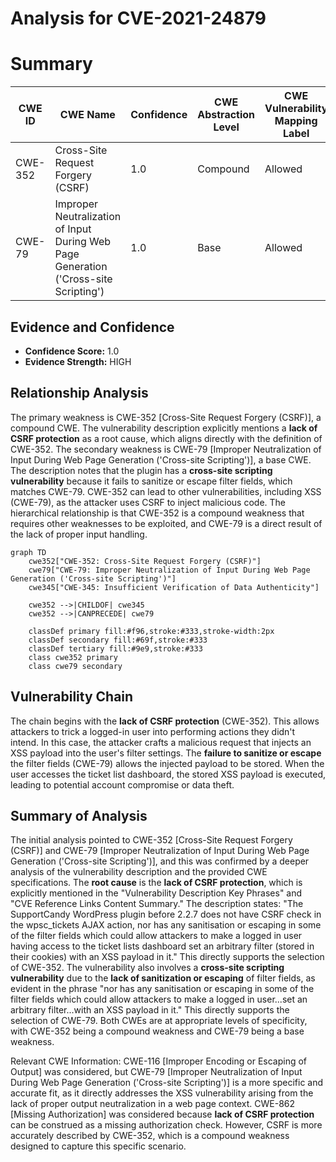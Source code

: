 # Analysis for CVE-2021-24879

# Summary
| CWE ID | CWE Name | Confidence | CWE Abstraction Level | CWE Vulnerability Mapping Label | CWE-Vulnerability Mapping Notes |
|---|---|---|---|---|---|
| CWE-352 | Cross-Site Request Forgery (CSRF) | 1.0 | Compound | Allowed | Primary CWE |
| CWE-79 | Improper Neutralization of Input During Web Page Generation ('Cross-site Scripting') | 1.0 | Base | Allowed | Secondary CWE |

## Evidence and Confidence

*   **Confidence Score:** 1.0
*   **Evidence Strength:** HIGH

## Relationship Analysis
The primary weakness is CWE-352 [Cross-Site Request Forgery (CSRF)], a compound CWE. The vulnerability description explicitly mentions a **lack of CSRF protection** as a root cause, which aligns directly with the definition of CWE-352. The secondary weakness is CWE-79 [Improper Neutralization of Input During Web Page Generation ('Cross-site Scripting')], a base CWE. The description notes that the plugin has a **cross-site scripting vulnerability** because it fails to sanitize or escape filter fields, which matches CWE-79. CWE-352 can lead to other vulnerabilities, including XSS (CWE-79), as the attacker uses CSRF to inject malicious code. The hierarchical relationship is that CWE-352 is a compound weakness that requires other weaknesses to be exploited, and CWE-79 is a direct result of the lack of proper input handling.

```mermaid
graph TD
    cwe352["CWE-352: Cross-Site Request Forgery (CSRF)"]
    cwe79["CWE-79: Improper Neutralization of Input During Web Page Generation ('Cross-site Scripting')"]
    cwe345["CWE-345: Insufficient Verification of Data Authenticity"]
    
    cwe352 -->|CHILDOF| cwe345
    cwe352 -->|CANPRECEDE| cwe79
    
    classDef primary fill:#f96,stroke:#333,stroke-width:2px
    classDef secondary fill:#69f,stroke:#333
    classDef tertiary fill:#9e9,stroke:#333
    class cwe352 primary
    class cwe79 secondary
```

## Vulnerability Chain
The chain begins with the **lack of CSRF protection** (CWE-352). This allows attackers to trick a logged-in user into performing actions they didn't intend. In this case, the attacker crafts a malicious request that injects an XSS payload into the user's filter settings. The **failure to sanitize or escape** the filter fields (CWE-79) allows the injected payload to be stored. When the user accesses the ticket list dashboard, the stored XSS payload is executed, leading to potential account compromise or data theft.

## Summary of Analysis
The initial analysis pointed to CWE-352 [Cross-Site Request Forgery (CSRF)] and CWE-79 [Improper Neutralization of Input During Web Page Generation ('Cross-site Scripting')], and this was confirmed by a deeper analysis of the vulnerability description and the provided CWE specifications. The **root cause** is the **lack of CSRF protection**, which is explicitly mentioned in the "Vulnerability Description Key Phrases" and "CVE Reference Links Content Summary." The description states: "The SupportCandy WordPress plugin before 2.2.7 does not have CSRF check in the wpsc_tickets AJAX action, nor has any sanitisation or escaping in some of the filter fields which could allow attackers to make a logged in user having access to the ticket lists dashboard set an arbitrary filter (stored in their cookies) with an XSS payload in it." This directly supports the selection of CWE-352. The vulnerability also involves a **cross-site scripting vulnerability** due to the **lack of sanitization or escaping** of filter fields, as evident in the phrase "nor has any sanitisation or escaping in some of the filter fields which could allow attackers to make a logged in user...set an arbitrary filter...with an XSS payload in it." This directly supports the selection of CWE-79. Both CWEs are at appropriate levels of specificity, with CWE-352 being a compound weakness and CWE-79 being a base weakness.

Relevant CWE Information:
CWE-116 [Improper Encoding or Escaping of Output] was considered, but CWE-79 [Improper Neutralization of Input During Web Page Generation ('Cross-site Scripting')] is a more specific and accurate fit, as it directly addresses the XSS vulnerability arising from the lack of proper output neutralization in a web page context. CWE-862 [Missing Authorization] was considered because **lack of CSRF protection** can be construed as a missing authorization check. However, CSRF is more accurately described by CWE-352, which is a compound weakness designed to capture this specific scenario.